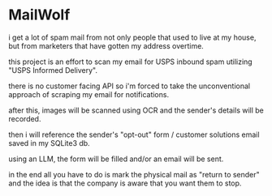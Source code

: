 
# MailWolf

i get a lot of spam mail from not only people that used to live at my house, but from marketers that 
have gotten my address overtime.

this project is an effort to scan my email for USPS inbound spam utilizing "USPS Informed Delivery".

there is no customer facing API so i'm forced to take the unconventional approach of scraping my email for 
notifications.

after this, images will be scanned using OCR and the sender's details will be recorded.

then i will reference the sender's "opt-out" form / customer solutions email saved in my SQLite3 db.

using an LLM, the form will be filled and/or an email will be sent.

in the end all you have to do is mark the physical mail as "return to sender" and the idea is that
the company is aware that you want them to stop.
